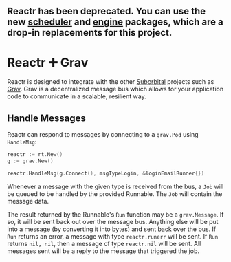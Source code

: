 ## Reactr has been deprecated. You can use the new [scheduler](https://github.com/suborbital/e2core/tree/main/scheduler) and [engine](https://github.com/suborbital/sat/tree/vmain/engine) packages, which are a drop-in replacements for this project. 

# Reactr ➕ Grav

Reactr is designed to integrate with the other [Suborbital](https://suborbital.dev) projects such as [Grav](https://github.com/suborbital/grav). Grav is a decentralized message bus which allows for your application code to communicate in a scalable, resilient way.

## Handle Messages
Reactr can respond to messages by connecting to a `grav.Pod` using `HandleMsg`:
```go
reactr := rt.New()
g := grav.New()

reactr.HandleMsg(g.Connect(), msgTypeLogin, &loginEmailRunner{})
```
Whenever a message with the given type is received from the bus, a `Job` will be queued to be handled by the provided Runnable. The `Job` will contain the message data.

The result returned by the Runnable's `Run` function may be a `grav.Message`. If so, it will be sent back out over the message bus. Anything else will be put into a message (by converting it into bytes) and sent back over the bus. If `Run` returns an error, a message with type `reactr.runerr` will be sent. If `Run` returns `nil, nil`, then a message of type `reactr.nil` will be sent. All messages sent will be a reply to the message that triggered the job.